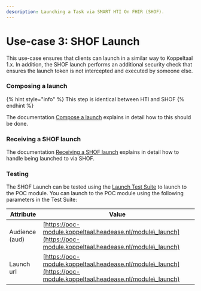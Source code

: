 ```yaml
---
description: Launching a Task via SMART HTI On FHIR (SHOF).
---
```


# Use-case 3: SHOF Launch

This use-case ensures that clients can launch in a similar way to Koppeltaal 1.x. In addition, the SHOF launch performs an additional security check that ensures the launch token is not intercepted and executed by someone else.

### Composing a launch

{% hint style="info" %}
This step is identical between HTI and SHOF
{% endhint %}

The documentation [Compose a launch](../../technische-howto/launchen/launch-samenstellen/) explains in detail how to this should be done.&#x20;

### Receiving a SHOF launch

The documentation [Receiving a SHOF launch](../../technische-howto/launchen/smart-hti-on-fhir-launch-ontvangen.md) explains in detail how to handle being launched to via SHOF.

### Testing

The SHOF Launch can be tested using the [Launch Test Suite](https://launch-testsuite.koppeltaal.headease.nl/portal.html) to launch to the POC module. You can launch to the POC module using the following parameters in the Test Suite:

| Attribute      | Value                                                                                                                |
| -------------- | -------------------------------------------------------------------------------------------------------------------- |
| Audience (aud) | [https://poc-module.koppeltaal.headease.nl/module\_launch](https://poc-module.koppeltaal.headease.nl/module\_launch) |
| Launch url     | [https://poc-module.koppeltaal.headease.nl/module\_launch](https://poc-module.koppeltaal.headease.nl/module\_launch) |
